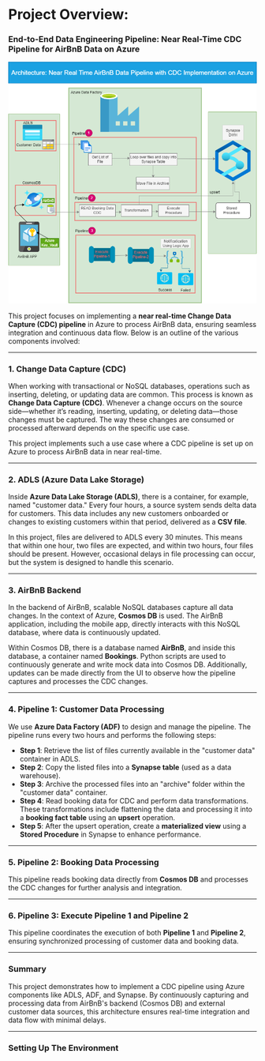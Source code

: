 # Project Overview: 
### End-to-End Data Engineering Pipeline: Near Real-Time CDC Pipeline for AirBnB Data on Azure
![airbnbpic!](AirBnBApp3.png)

This project focuses on implementing a **near real-time Change Data Capture (CDC) pipeline** in Azure to process AirBnB data, ensuring seamless integration and continuous data flow. Below is an outline of the various components involved:

---

### 1. **Change Data Capture (CDC)**

When working with transactional or NoSQL databases, operations such as inserting, deleting, or updating data are common. This process is known as **Change Data Capture (CDC)**. Whenever a change occurs on the source side—whether it’s reading, inserting, updating, or deleting data—those changes must be captured. The way these changes are consumed or processed afterward depends on the specific use case.

This project implements such a use case where a CDC pipeline is set up on Azure to process AirBnB data in near real-time.

---

### 2. **ADLS (Azure Data Lake Storage)**

Inside **Azure Data Lake Storage (ADLS)**, there is a container, for example, named "customer data." Every four hours, a source system sends delta data for customers. This data includes any new customers onboarded or changes to existing customers within that period, delivered as a **CSV file**.

In this project, files are delivered to ADLS every 30 minutes. This means that within one hour, two files are expected, and within two hours, four files should be present. However, occasional delays in file processing can occur, but the system is designed to handle this scenario.

---

### 3. **AirBnB Backend**

In the backend of AirBnB, scalable NoSQL databases capture all data changes. In the context of Azure, **Cosmos DB** is used. The AirBnB application, including the mobile app, directly interacts with this NoSQL database, where data is continuously updated.

Within Cosmos DB, there is a database named **AirBnB**, and inside this database, a container named **Bookings**. Python scripts are used to continuously generate and write mock data into Cosmos DB. Additionally, updates can be made directly from the UI to observe how the pipeline captures and processes the CDC changes.

---

### 4. **Pipeline 1: Customer Data Processing**

We use **Azure Data Factory (ADF)** to design and manage the pipeline. The pipeline runs every two hours and performs the following steps:

- **Step 1**: Retrieve the list of files currently available in the "customer data" container in ADLS.
- **Step 2**: Copy the listed files into a **Synapse table** (used as a data warehouse).
- **Step 3**: Archive the processed files into an "archive" folder within the "customer data" container.
- **Step 4**: Read booking data for CDC and perform data transformations. These transformations include flattening the data and processing it into a **booking fact table** using an **upsert** operation.
- **Step 5**: After the upsert operation, create a **materialized view** using a **Stored Procedure** in Synapse to enhance performance.

---

### 5. **Pipeline 2: Booking Data Processing**

This pipeline reads booking data directly from **Cosmos DB** and processes the CDC changes for further analysis and integration.

---

### 6. **Pipeline 3: Execute Pipeline 1 and Pipeline 2**

This pipeline coordinates the execution of both **Pipeline 1** and **Pipeline 2**, ensuring synchronized processing of customer data and booking data.

---

### Summary

This project demonstrates how to implement a CDC pipeline using Azure components like ADLS, ADF, and Synapse. By continuously capturing and processing data from AirBnB's backend (Cosmos DB) and external customer data sources, this architecture ensures real-time integration and data flow with minimal delays.

---
### Setting Up The Environment

